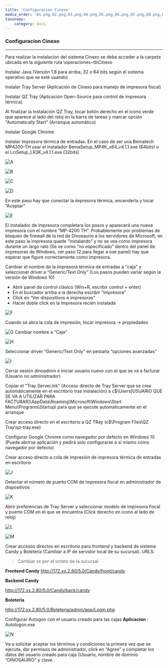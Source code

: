 ```yaml
---
title: 'Configuracion Cinexo'
media_order: '01.png,02.png,03.png,04.png,05.png,06.png,07.png,08.png,09.png,10.png,11.png,12.png,13.png,14.png,15.png,16.png,17.png,18.png,19.png,20.png,21.png,22.png,23.png,24.png'
taxonomy:
    category: docs
---
```


### Configuracion Cinexo
-------------


Para realizar la instalacion del sistema Cinexo se debe acceder a la carpeta ubicada en la siguiente ruta \\operaciones-rb\Cinexo

Instalar Java (Versión 1.8 para arriba, 32 o 64 bits según el sistema operativo que se esté usando)

Instalar Tray Server (Aplicación de Cinexo para manejo de impresora fiscal)

Instalar QZ Tray (Aplicación Open-Source para control de impresora térmica)

Al finalizar la instalación QZ Tray, tocar botón derecho en el icono verde que aparece al lado del reloj en la barra de tareas y marcar opción "Automatically Start" (Arranque automático)

Instalar Google Chrome

Instalar impresora térmica de entradas. En el caso de ser una Bematech MP4200-TH usar el instalador BemaSetup_MP4K_x64_v4.1.1.exe (64bits) o el LciSetup_LR3K_v4.1.1.exe (32bits)

![A](01.png)

![B](02.png)

![C](03.png)

![D](04.png)


En este paso hay que conectar la impresora térmica, encenderla y tocar “Aceptar”

![E](05.png)



El instalador de impresora completara los pasos y aparecerá una nueva impresora con el nombre “MP-4200 TH”. Probablemente por problemas de bloqueo de firewall de la red de Dinosaurio a los servidores de Microsoft, en este paso la impresora quede “instalando” y no se vea como impresora durante un largo rato (Se ve como “no especificado” dentro del panel de impresoras de Windows, ver paso 12 para llegar a ese panel) hay que esperar que figure correctamente como impresora.

Cambiar el nombre de la impresora térmica de entradas a "caja" y seleccionar driver a “Generic/Text Only” (Los pasos pueden variar según la versión de Windows 10)

*  Abrir panel de control clásico (Win+R, escribir control + enter)
*  En el buscador arriba a la derecha escribir “impresora”
*  Click en “Ver dispositivos e impresoras”
*  Hacer doble click en la impresora recién instalada

![F](06.png)

Cuando se abra la cola de impresión, tocar impresora -> propiedades

![G](07.png)
Cambiar nombre a “Caja”

![H](08.png)

Seleccionar driver “Generic/Text Only” en pestaña “opciones avanzadas”

![I](09.png)

Cerrar sesión dinoadmin e iniciar usuario nuevo con el que se va a facturar (Usuario no administrador)

Copiar el "Tray Server.lnk" (Acceso directo de Tray Server que se crea automáticamente en el escritorio tras instalación) a c$\Users\[USUARIO QUE SE VA A UTILIZAR PARA FACTURAR]\AppData\Roaming\Microsoft\Windows\Start Menu\Programs\Startup\ para que se ejecute automáticamente en el arranque

Crear acceso directo en el escritorio a QZ TRay (c$\Program Files\QZ Tray\qz-tray.exe)

Configurar Google Chrome como navegador por defecto en Windows 10 (Puede abrirse aplicación y pedirá solo configurarse a sí mismo como navegador por defecto)

Crear acceso directo a cola de impresión de impresora térmica de entradas en escritorio

![J](10.png)

Detectar el número de puerto COM de impresora fiscal en administrador de dispositivos

![K](11.png)

Abrir preferencias de Tray Server y seleccionar modelo de impresora fiscal y puerto COM en el que se encuentra (Click derecho en icono al lado de reloj)

![L](12.png)

![M](13.png)

Crear accesos directos en escritorio para frontend y backend de sistema Candy y Boletería (Cambiar a IP de servidor local de su sucursal). URLS:

> Cambiar xx por el octeto de la sucursal

**Frontend Candy**
http://172.xx.2.80/5.0/Candy/front/candy 

**Backend Candy**

http://172.xx.2.80/5.0/Candy/back/candy

**Boleteria**

http://172.xx.2.80/5.0/Boleteria/admin/app/Login.php


Configurar Autogon con el usuario creado para las cajas
**Aplicacion** : Autologon.exe

![N](14.png)

Va a solicitar aceptar los términos y condiciones la primera vez que se ejecuta, dar permisos de administrador, click en “Agree” y completar los datos del usuario creado para caja (Usuario, nombre de dominio “DINOSAURIO” y clave.


